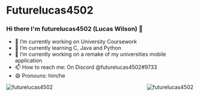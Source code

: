 # Futurelucas4502

### Hi there I'm futurelucas4502 (Lucas Wilson) 👋

- 🔭 I’m currently working on University Coursework
- 🌱 I’m currently learning C, Java and Python
- 🤔 I’m currently working on a remake of my universities mobile application
- 📫 How to reach me: On Discord @futurelucas4502#9733
- 😄 Pronouns: him/he
<!-- - 👯 I’m looking to collaborate on ... -->
<!-- - 💬 Ask me about ... -->
<!-- - ⚡ Fun fact: ... -->

<img align="left" src="https://github-readme-stats.vercel.app/api?username=futurelucas4502&show_icons=true" alt="futurelucas4502" />
<p align="right"> <img src="https://komarev.com/ghpvc/?username=futurelucas4502" alt="futurelucas4502" /> </p>
